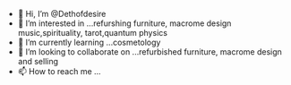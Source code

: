 - 👋 Hi, I’m @Dethofdesire
- 👀 I’m interested in ...refurshing furniture,  macrome design music,spirituality, tarot,quantum physics
- 🌱 I’m currently learning ...cosmetology 
- 💞️ I’m looking to collaborate on ...refurbished furniture, macrome design and selling 
- 📫 How to reach me ...

<!---
Dethofdesire/Dethofdesire is a ✨ special Shalynne444@gmail.com repository because its `README.md` (this file) appears on your GitHub profile.
You can click the Preview link to take a look at your changes.
--->
